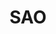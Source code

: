 ---
codehost: https://github.com/saojs/sao
logohandle: js_sao
sort: sao
title: SAO
twitter: https://x.com/rem_rin_rin
website: https://sao.js.org/
---